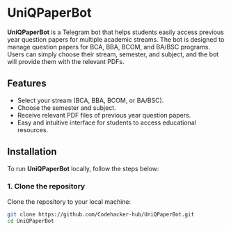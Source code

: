 # UniQPaperBot

**UniQPaperBot** is a Telegram bot that helps students easily access previous year question papers for multiple academic streams. The bot is designed to manage question papers for BCA, BBA, BCOM, and BA/BSC programs. Users can simply choose their stream, semester, and subject, and the bot will provide them with the relevant PDFs.

## Features

- Select your stream (BCA, BBA, BCOM, or BA/BSC).
- Choose the semester and subject.
- Receive relevant PDF files of previous year question papers.
- Easy and intuitive interface for students to access educational resources.

## Installation

To run **UniQPaperBot** locally, follow the steps below:

### 1. Clone the repository

Clone the repository to your local machine:

```bash
git clone https://github.com/Codehacker-hub/UniQPaperBot.git
cd UniQPaperBot

